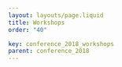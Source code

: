```yaml
---
layout: layouts/page.liquid
title: Workshops
order: "40" 

key: conference_2018_workshops
parent: conference_2018
---
```

